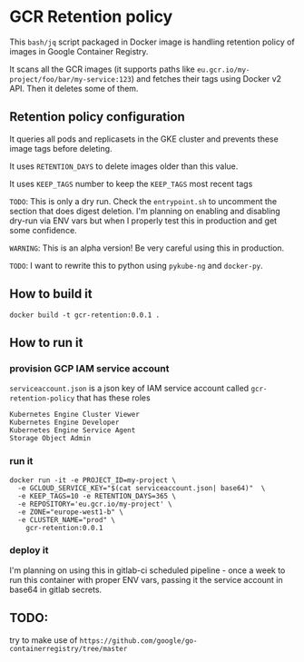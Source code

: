 # GCR Retention policy
This `bash/jq` script packaged in Docker image is handling retention policy of images in Google Container Registry.

It scans all the GCR images (it supports paths like `eu.gcr.io/my-project/foo/bar/my-service:123`) and fetches their tags using Docker v2 API. Then it deletes some of them.

## Retention policy configuration

It queries all pods and replicasets in the GKE cluster and prevents these image tags before deleting.

It uses `RETENTION_DAYS` to delete images older than this value.

It uses `KEEP_TAGS` number to keep the `KEEP_TAGS` most recent tags

`TODO`: This is only a dry run. Check the `entrypoint.sh` to uncomment the section that does digest deletion. I'm planning on enabling and disabling dry-run via ENV vars but when I properly test this in production and get some confidence.

`WARNING`: This is an alpha version! Be very careful using this in production.

`TODO`: I want to rewrite this to python using `pykube-ng` and `docker-py`.

## How to build it
```
docker build -t gcr-retention:0.0.1 .
```

## How to run it

### provision GCP IAM service account
`serviceaccount.json` is a json key of IAM service account called `gcr-retention-policy` that has these roles

```
Kubernetes Engine Cluster Viewer
Kubernetes Engine Developer
Kubernetes Engine Service Agent
Storage Object Admin
```

### run it

```
docker run -it -e PROJECT_ID=my-project \
  -e GCLOUD_SERVICE_KEY="$(cat serviceaccount.json| base64)"  \
  -e KEEP_TAGS=10 -e RETENTION_DAYS=365 \
  -e REPOSITORY='eu.gcr.io/my-project' \
  -e ZONE="europe-west1-b" \
  -e CLUSTER_NAME="prod" \
    gcr-retention:0.0.1
```

### deploy it
I'm planning on using this in gitlab-ci scheduled pipeline - once a week to run this container with proper ENV vars, passing it the service account in base64 in gitlab secrets.


## TODO:
try to make use of `https://github.com/google/go-containerregistry/tree/master`